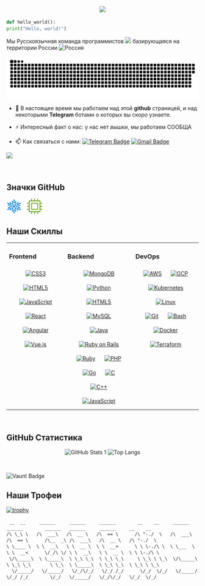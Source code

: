 <!--текст вверху -->
<p align="center">
<img src="https://s13.gifyu.com/images/SjJtz.gif" width="500">

<!--код -->
```python
def hello_world():
print("Hello, world!")
```

<!--текст после кода -->
<p>Мы Русскоязычная команда программистов <img src="https://media.giphy.com/media/WUlplcMpOCEmTGBtBW/giphy.gif" width="30px"> 
  базирующаяся на территории России
<!--флаг рф --> 
<img
  src="https://flagcdn.com/ru.svg"
  width="20"
  alt="Россия">

<!--змея -->
<p align="center">
  <img width="600" src="other/github-snake.svg" alt="snake"/>
</p>

<!--блок с малой инфой -->
- :telescope: В настоящее время мы работаем над этой **github** страницей, и над некоторыми **Telegram** ботами о которых вы скоро узнаете.

- :zap: Интересный факт о нас: у нас нет *вышки*, мы работаем СООБЩА

- :mailbox: Как связаться с нами: [![Telegram Badge](https://img.shields.io/badge/-Channel_YearMSR-blue?style=flat&logo=Telegram&logoColor=white)](https://t.me/yearmsr)
[![Gmail Badge](https://img.shields.io/badge/-Gmail-red?style=flat&logo=Gmail&logoColor=white)](mailto:killbrain.ru@gmail.com)

<!-- фоловеры -->
<a href="https://www.github.com/yearmsr" target="_blank" rel="noreferrer"><img
src="https://img.shields.io/github/followers/yearmsr?logo=github&style=for-the-badge&color=0891b2&labelColor=1c1917" /></a>
<!-- просмотры readme.md -->
<img src="https://komarev.com/ghpvc/?username=yearmsr&style=flat-square&color=blue" alt=""/>

##  Значки GitHub

<a href='https://archiveprogram.github.com/'><img src='https://raw.githubusercontent.com/acervenky/animated-github-badges/master/assets/acbadge.gif' width='40' height='40'></a> <a href='https://docs.github.com/en/developers'><img src='https://raw.githubusercontent.com/acervenky/animated-github-badges/master/assets/devbadge.gif' width='40' height='40'></a>


<!--таблица с скилами -->
## Наши Скиллы 
<table><tr><td valign="top" width="0%">

### Frontend  
<div align="center">  
  <a href="https://www.w3schools.com/css/" target="_blank"><img style="margin: 10px" src="https://profilinator.rishav.dev/skills-assets/css3-original-wordmark.svg" alt="CSS3" height="50" /></a>  
  <a href="https://en.wikipedia.org/wiki/HTML5" target="_blank"><img style="margin: 10px" src="https://profilinator.rishav.dev/skills-assets/html5-original-wordmark.svg" alt="HTML5" height="50" /></a>  
  <a href="https://www.javascript.com/" target="_blank"><img style="margin: 10px" src="https://profilinator.rishav.dev/skills-assets/javascript-original.svg" alt="JavaScript" height="50" /></a> <br/> 
  <a href="https://reactjs.org/" target="_blank"><img style="margin: 10px" src="https://profilinator.rishav.dev/skills-assets/react-original-wordmark.svg" alt="React" height="50" /></a>  
  <a href="https://angular.io/" target="_blank"><img style="margin: 10px" src="https://profilinator.rishav.dev/skills-assets/angularjs-original.svg" alt="Angular" height="50" /></a>  
  <a href="https://vuejs.org/" target="_blank"><img style="margin: 10px" src="https://profilinator.rishav.dev/skills-assets/vuejs-original-wordmark.svg" alt="Vue.js" height="50" /></a>  
</div>

</td><td valign="top" width="0%">

### Backend  
<div align="center">  
  <a href="https://www.mongodb.com/" target="_blank"><img style="margin: 10px" src="https://profilinator.rishav.dev/skills-assets/mongodb-original-wordmark.svg" alt="MongoDB" height="50" /></a>  
  <a href="https://www.python.org/" target="_blank"><img style="margin: 10px" src="https://profilinator.rishav.dev/skills-assets/python-original.svg" alt="Python" height="50" /></a>  
  <a href="https://en.wikipedia.org/wiki/HTML5" target="_blank"><img style="margin: 10px" src="https://profilinator.rishav.dev/skills-assets/html5-original-wordmark.svg" alt="HTML5" height="50" /></a>  
  <a href="https://www.mysql.com/" target="_blank"><img style="margin: 10px" src="https://profilinator.rishav.dev/skills-assets/mysql-original-wordmark.svg" alt="MySQL" height="50" /></a> <br/>
  <a href="https://www.java.com/" target="_blank"><img style="margin: 10px" src="https://profilinator.rishav.dev/skills-assets/java-original-wordmark.svg" alt="Java" height="50" /></a>  
  <a href="https://rubyonrails.org/" target="_blank"><img style="margin: 10px" src="https://profilinator.rishav.dev/skills-assets/rails-original-wordmark.svg" alt="Ruby on Rails" height="50" /></a>  
  <a href="https://www.ruby-lang.org/en/" target="_blank"><img style="margin: 10px" src="https://profilinator.rishav.dev/skills-assets/ruby-original-wordmark.svg" alt="Ruby" height="50" /></a>  
  <a href="https://www.php.net/" target="_blank"><img style="margin: 10px" src="https://profilinator.rishav.dev/skills-assets/php-original.svg" alt="PHP" height="50" /></a> <br/> 
  <a href="https://go.dev/" target="_blank"><img style="margin: 10px" src="https://profilinator.rishav.dev/skills-assets/go-original.svg" alt="Go" height="50" /></a>  
  <a href="https://www.cprogramming.com/" target="_blank"><img style="margin: 10px" src="https://profilinator.rishav.dev/skills-assets/c-original.svg" alt="C" height="50" /></a>  
  <a href="https://www.cplusplus.com/" target="_blank"><img style="margin: 10px" src="https://profilinator.rishav.dev/skills-assets/cplusplus-original.svg" alt="C++" height="50" /></a>  
  <a href="https://www.javascript.com/" target="_blank"><img style="margin: 10px" src="https://profilinator.rishav.dev/skills-assets/javascript-original.svg" alt="JavaScript" height="50" /></a>  
</div>

</td><td valign="top" width="0%">

### DevOps  
<div align="center">  
<a href="https://aws.amazon.com/" target="_blank"><img style="margin: 10px" src="https://profilinator.rishav.dev/skills-assets/amazonwebservices-original-wordmark.svg" alt="AWS" height="50" /></a>  
<a href="https://cloud.google.com/" target="_blank"><img style="margin: 10px" src="https://profilinator.rishav.dev/skills-assets/google_cloud-icon.svg" alt="GCP" height="50" /></a> 
<a href="https://kubernetes.io/" target="_blank"><img style="margin: 10px" src="https://profilinator.rishav.dev/skills-assets/kubernetes-icon.svg" alt="Kubernetes" height="50" /></a>  
<a href="https://www.linux.org/" target="_blank"><img style="margin: 10px" src="https://profilinator.rishav.dev/skills-assets/linux-original.svg" alt="Linux" height="50" /></a> <br/>
<a href="https://github.com/" target="_blank"><img style="margin: 10px" src="https://profilinator.rishav.dev/skills-assets/git-scm-icon.svg" alt="Git" height="50" /></a>  
<a href="https://www.gnu.org/software/bash/" target="_blank"><img style="margin: 10px" src="https://profilinator.rishav.dev/skills-assets/gnu_bash-icon.svg" alt="Bash" height="50" /></a>  
<a href="https://www.docker.com/" target="_blank"><img style="margin: 10px" src="https://profilinator.rishav.dev/skills-assets/docker-original-wordmark.svg" alt="Docker" height="50" /></a>  
<a href="https://www.terraform.io/" target="_blank"><img style="margin: 10px" src="https://profilinator.rishav.dev/skills-assets/terraformio-icon.svg" alt="Terraform" height="50" /></a>  
</div>

</td></tr></table>  

<!--статистика -->
<br />

## GitHub Статистика

<p align="center">
  <img src="https://github-readme-stats.vercel.app/api?username=yearmsr&show_icons=true&theme=tokyonight" alt="GitHub Stats 1" style="height: 200px;">
  <img src="https://github-readme-stats.vercel.app/api/top-langs/?username=yearmsr&bg_color=1a1b27&title_color=fdbb2d&text_color=ffffff" alt="Top Langs" style="height: 200px;">
</p>

<br /> 

<!-- баннер хвастунишки -->
![Vaunt Badge](https://api.vaunt.dev/v1/github/entities/yearmsr/contributions?format=svg&private=false)

## Наши Трофеи

[![trophy](https://github-profile-trophy.vercel.app/?username=yearmsr&theme=algolia)](https://github.com/ryo-ma/github-profile-trophy)



```
 __  __     ______     ______     ______        __    __     ______     ______        ______   ______     ______     __    __    
/\ \_\ \   /\  ___\   /\  __ \   /\  == \      /\ "-./  \   /\  ___\   /\  == \      /\__  _\ /\  ___\   /\  __ \   /\ "-./  \   
\ \____ \  \ \  __\   \ \  __ \  \ \  __<      \ \ \-./\ \  \ \___  \  \ \  __<      \/_/\ \/ \ \  __\   \ \  __ \  \ \ \-./\ \  
 \/\_____\  \ \_____\  \ \_\ \_\  \ \_\ \_\     \ \_\ \ \_\  \/\_____\  \ \_\ \_\       \ \_\  \ \_____\  \ \_\ \_\  \ \_\ \ \_\ 
  \/_____/   \/_____/   \/_/\/_/   \/_/ /_/      \/_/  \/_/   \/_____/   \/_/ /_/        \/_/   \/_____/   \/_/\/_/   \/_/  \/_/ 
                                                                                                                                      
```

